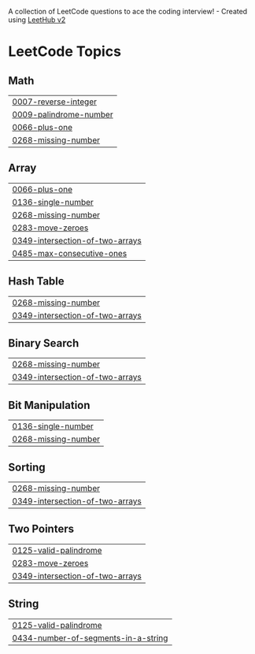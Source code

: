 A collection of LeetCode questions to ace the coding interview! - Created using [LeetHub v2](https://github.com/arunbhardwaj/LeetHub-2.0)
<!---LeetCode Topics Start-->
# LeetCode Topics
## Math
|  |
| ------- |
| [0007-reverse-integer](https://github.com/Mrun-1102/LeetCode/tree/master/0007-reverse-integer) |
| [0009-palindrome-number](https://github.com/Mrun-1102/LeetCode/tree/master/0009-palindrome-number) |
| [0066-plus-one](https://github.com/Mrun-1102/LeetCode/tree/master/0066-plus-one) |
| [0268-missing-number](https://github.com/Mrun-1102/LeetCode/tree/master/0268-missing-number) |
## Array
|  |
| ------- |
| [0066-plus-one](https://github.com/Mrun-1102/LeetCode/tree/master/0066-plus-one) |
| [0136-single-number](https://github.com/Mrun-1102/LeetCode/tree/master/0136-single-number) |
| [0268-missing-number](https://github.com/Mrun-1102/LeetCode/tree/master/0268-missing-number) |
| [0283-move-zeroes](https://github.com/Mrun-1102/LeetCode/tree/master/0283-move-zeroes) |
| [0349-intersection-of-two-arrays](https://github.com/Mrun-1102/LeetCode/tree/master/0349-intersection-of-two-arrays) |
| [0485-max-consecutive-ones](https://github.com/Mrun-1102/LeetCode/tree/master/0485-max-consecutive-ones) |
## Hash Table
|  |
| ------- |
| [0268-missing-number](https://github.com/Mrun-1102/LeetCode/tree/master/0268-missing-number) |
| [0349-intersection-of-two-arrays](https://github.com/Mrun-1102/LeetCode/tree/master/0349-intersection-of-two-arrays) |
## Binary Search
|  |
| ------- |
| [0268-missing-number](https://github.com/Mrun-1102/LeetCode/tree/master/0268-missing-number) |
| [0349-intersection-of-two-arrays](https://github.com/Mrun-1102/LeetCode/tree/master/0349-intersection-of-two-arrays) |
## Bit Manipulation
|  |
| ------- |
| [0136-single-number](https://github.com/Mrun-1102/LeetCode/tree/master/0136-single-number) |
| [0268-missing-number](https://github.com/Mrun-1102/LeetCode/tree/master/0268-missing-number) |
## Sorting
|  |
| ------- |
| [0268-missing-number](https://github.com/Mrun-1102/LeetCode/tree/master/0268-missing-number) |
| [0349-intersection-of-two-arrays](https://github.com/Mrun-1102/LeetCode/tree/master/0349-intersection-of-two-arrays) |
## Two Pointers
|  |
| ------- |
| [0125-valid-palindrome](https://github.com/Mrun-1102/LeetCode/tree/master/0125-valid-palindrome) |
| [0283-move-zeroes](https://github.com/Mrun-1102/LeetCode/tree/master/0283-move-zeroes) |
| [0349-intersection-of-two-arrays](https://github.com/Mrun-1102/LeetCode/tree/master/0349-intersection-of-two-arrays) |
## String
|  |
| ------- |
| [0125-valid-palindrome](https://github.com/Mrun-1102/LeetCode/tree/master/0125-valid-palindrome) |
| [0434-number-of-segments-in-a-string](https://github.com/Mrun-1102/LeetCode/tree/master/0434-number-of-segments-in-a-string) |
<!---LeetCode Topics End-->